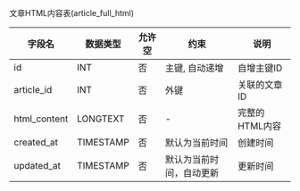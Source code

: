 文章HTML内容表(article_full_html)

| 字段名 | 数据类型 | 允许空 | 约束 | 说明 |
|--------|----------|--------|------|------|
| id | INT | 否 | 主键, 自动递增 | 自增主键ID |
| article_id | INT | 否 | 外键 | 关联的文章ID |
| html_content | LONGTEXT | 否 | - | 完整的HTML内容 |
| created_at | TIMESTAMP | 否 | 默认为当前时间 | 创建时间 |
| updated_at | TIMESTAMP | 否 | 默认为当前时间，自动更新 | 更新时间 |